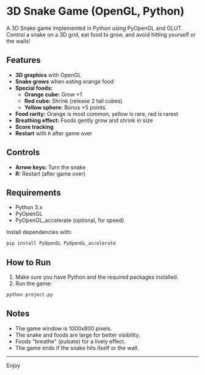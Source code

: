 # 3D Snake Game (OpenGL, Python)

A 3D Snake game implemented in Python using PyOpenGL and GLUT.  
Control a snake on a 3D grid, eat food to grow, and avoid hitting yourself or the walls!

## Features

- **3D graphics** with OpenGL
- **Snake grows** when eating orange food
- **Special foods:**
  - **Orange cube:** Grow +1
  - **Red cube:** Shrink (release 2 tail cubes)
  - **Yellow sphere:** Bonus +5 points
- **Food rarity:** Orange is most common, yellow is rare, red is rarest
- **Breathing effect:** Foods gently grow and shrink in size
- **Score tracking**
- **Restart** with `R` after game over

## Controls

- **Arrow keys:** Turn the snake
- **R:** Restart (after game over)

## Requirements

- Python 3.x
- PyOpenGL
- PyOpenGL_accelerate (optional, for speed)

Install dependencies with:

```sh
pip install PyOpenGL PyOpenGL_accelerate
```

## How to Run

1. Make sure you have Python and the required packages installed.
2. Run the game:

```sh
python project.py
```

## Notes

- The game window is 1000x800 pixels.
- The snake and foods are large for better visibility.
- Foods "breathe" (pulsate) for a lively effect.
- The game ends if the snake hits itself or the wall.

---

Enjoy
